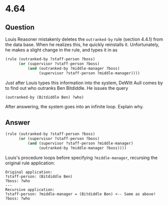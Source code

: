 # 4.64

## Question

Louis Reasoner mistakenly deletes the `outranked-by` rule (section 4.4.1) from the data base. When he realizes this, he quickly reinstalls it. Unfortunately, he makes a slight change in the rule, and types it in as

```scheme
(rule (outranked-by ?staff-person ?boss)
      (or (supervisor ?staff-person ?boss)
          (and (outranked-by ?middle-manager ?boss)
               (supervisor ?staff-person ?middle-manager))))
```

Just after Louis types this information into the system, DeWitt Aull comes by to find out who outranks Ben Bitdiddle. He issues the query

```scheme
(outranked-by (Bitdiddle Ben) ?who)
```

After answering, the system goes into an infinite loop. Explain why.

## Answer

```scheme
(rule (outranked-by ?staff-person ?boss)
      (or (supervisor ?staff-person ?boss)
          (and (supervisor ?staff-person ?middle-manager)
               (outranked-by ?middle-manager ?boss))))
```

Louis's procedure loops before specifying `?middle-manager`, recursing the original rule application:

```
Original application:
?staff-person: (Bitdiddle Ben)
?boss: ?who
---
Recursive application:
?staff-person: ?middle-manager = (Bitdiddle Ben) <-- Same as above!
?boss: ?who
```
